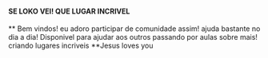 #### SE LOKO VEI! QUE LUGAR INCRIVEL

** Bem vindos! eu adoro participar de comunidade assim! ajuda bastante no dia a dia!
Disponivel para ajudar aos outros 
passando por aulas sobre mais!
criando lugares incriveis
**Jesus loves you
